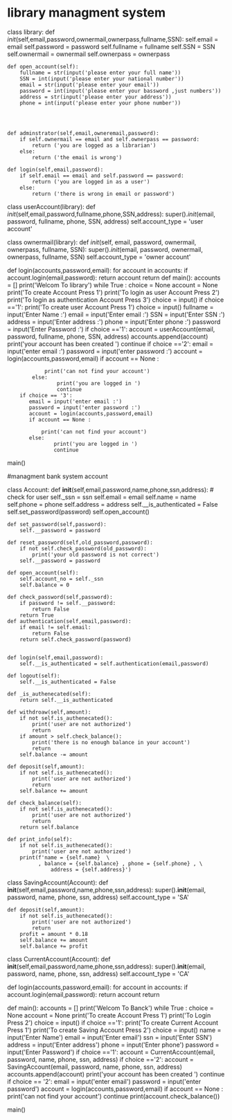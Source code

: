 # library managment system

class library:
    def _init_(self,email,password,ownermail,ownerpass,fullname,SSN):
        self.email = email
        self.password = password
        self.fullname = fullname
        self.SSN = SSN
        self.ownermail = ownermail
        self.ownerpass = ownerpass
       

        
    def open_account(self):
        fullname = str(input('please enter your full name'))
        SSN = int(input('please enter your national number'))
        email = str(input('please enter your email'))
        password = int(input('please enter your bassword ,just numbers'))
        address = str(input('please enter your address'))
        phone = int(input('please enter your phone number'))        
        
        
        
        
    def adminstrator(self,email,owneremail,password):
        if self.ownermail == email and self.ownerpass == password:    
            return ('you are logged as a librarian')
        else:
            return ('the email is wrong')
        
    def login(self,email,password):
        if self.email == email and self.password == password:
            return ('you are logged in as a user')
        else:
            return ('there is wrong in email or password')
        
class userAccount(library):
    def _init_(self,email,password,fullname,phone,SSN,address):
        super()._init_(email, password, fullname, phone, SSN, address)
        self.account_type = 'user account' 
        
        
class ownermail(library):
    def _init_(self, email, password, ownermail, ownerpass, fullname, SSN):
        super()._init_(email, password, ownermail, ownerpass, fullname, SSN)
        self.account_type = 'owner account'
    
        
        
def login(accounts,password,email):
    for account in accounts:
        if account.login(email,password):
               return account
    return
def main():
    accounts = []
    print('Welcom To library')
    while True :
        choice = None
        account = None
        print('To create Account Press 1')
        print('To login as user Account Press 2')
        print('To login as authentication Account Press 3')
        choice = input()
        if choice =='1':
            print('To create user Account Press 1')
            choice = input()
            fullname = input('Enter Name :')
            email = input('Enter email :')
            SSN = input('Enter SSN :')
            address = input('Enter address :')
            phone = input('Enter phone :')
            password = input('Enter Password :')
            if choice =='1':
                account = userAccount(email, password, fullname, phone, SSN, address)
            accounts.append(account)
            print('your account has been created ')
            continue
        if choice =='2':
            email = input('enter email :')
            password = input('enter password :')
            account = login(accounts,password,email)
            if account == None :
                
                print('can not find your account')
            else:
                    print('you are logged in ')                 
                    continue
        if choice == '3':
           email = input('enter email :')
           password = input('enter password :')
           account = login(accounts,password,email)
           if account == None :
               
               print('can not find your account')
           else:
                   print('you are logged in ')                 
                   continue
            
         
main()




#managment bank system account

class Account:
    def __init__(self,email,password,name,phone,ssn,address):
        # check for user 
        self._ssn = ssn
        self.email = email
        self.name = name
        self.phone = phone
        self.address = address
        self.__is_authenticated = False
        self.set_password(password)
        self.open_account()
        
    def set_password(self,password):
        self.__password = password
    
    def reset_password(self,old_password,password):
        if not self.check_password(old_password):
            print('your old password is not correct')
        self.__password = password
    
    def open_account(self):
        self.account_no = self._ssn
        self.balance = 0
    
    def check_password(self,password):
        if password != self.__password:
            return False
        return True
    def authentication(self,email,password):
        if email != self.email:
            return False 
        return self.check_password(password)
    
    
    def login(self,email,password):
        self.__is_authenticated = self.authentication(email,password)
    
    def logout(self):
        self.__is_authenticated = False
    
    def _is_authenecated(self):
        return self.__is_authenticated       
    
    def withdroaw(self,amount):
        if not self.is_authenecated():
            print('user are not authorized')
            return
        if amount > self.check_balance():
            print('there is no enough balance in your account')
            return 
        self.balance -= amount
        
    def deposit(self,amount):
        if not self.is_authenecated():
            print('user are not authorized')
            return
        self.balance += amount
    
    def check_balance(self):
        if not self.is_authenecated():
            print('user are not authorized')
            return
        return self.balance
    
    def print_info(self):
        if not self.is_authenecated():
            print('user are not authorized')
        print(f'name = {self.name}  \
              , balance = {self.balance} , phone = {self.phone} , \
                  address = {self.address}')
    
    
    
class SavingAccount(Account):
    def __init__(self,email,password,name,phone,ssn,address):
        super().__init__(email, password, name, phone, ssn, address)
        self.account_type = 'SA'
    
    
    def deposit(self,amount):
        if not self.is_authenecated():
            print('user are not authorized')
            return
        profit = amount * 0.18
        self.balance += amount
        self.balance += profit

class CurrentAccount(Account):
    def __init__(self,email,password,name,phone,ssn,address):
        super().__init__(email, password, name, phone, ssn, address)
        self.account_type = 'CA'


def login(accounts,password,email):
    for account in accounts:
        if account.login(email,password):
               return account
    return

def main():
    accounts = []
    print('Welcom To Banck')
    while True :
        choice = None
        account = None
        print('To create Account Press 1')
        print('To Login Press 2')
        choice = input()
        if choice =='1':
            print('To create Current Account Press 1')
            print('To create Saving Account Press 2')
            choice = input()
            name = input('Enter Name')
            email = input('Enter email')
            ssn = input('Enter SSN')
            address = input('Enter address')
            phone = input('Enter phone')
            password = input('Enter Password')
            if choice =='1':
                account = CurrentAccount(email, password, name, phone, ssn, address)
            if choice =='2':
                account = SavingAccount(email, password, name, phone, ssn, address)
            accounts.append(account)
            print('your account has been created ')
            continue
        if choice == '2':
            email = input('enter email')
            password = input('enter password')
            account = login(accounts,password,email)
            if account == None :
                print('can not find your account')
                continue
            print(account.check_balance())
            
main()







